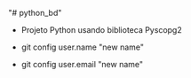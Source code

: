 "# python_bd" 

- Projeto Python usando biblioteca Pyscopg2


- git config user.name "new name"
- git config user.email "new name"